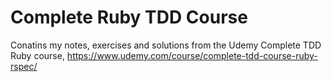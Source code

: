 # Complete Ruby TDD Course

Conatins my notes, exercises and solutions from the Udemy Complete TDD Ruby course, https://www.udemy.com/course/complete-tdd-course-ruby-rspec/
